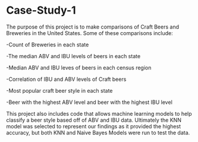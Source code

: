 # Case-Study-1

The purpose of this project is to make comparisons of Craft Beers and Breweries in the United States.
Some of these comparisons include:

  -Count of Breweries in each state
  
  -The median ABV and IBU levels of beers in each state
  
  -Median ABV and IBU leves of beers in each census region
  
  -Correlation of IBU and ABV levels of Craft beers
  
  -Most popular craft beer style in each state
  
  -Beer with the highest ABV level and beer with the highest IBU level
  
  
This project also includes code that allows machine learning models to help classify a beer style based off of ABV and IBU data.
Ultimately the KNN model was selected to represent our findings as it provided the highest accuracy, but both KNN and Naive Bayes Models were run to test the data. 
